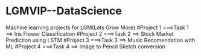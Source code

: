 # LGMVIP--DataScience
Machine learning projects for LGM(Lets Grow More)
#Project 1 ===>Task 1 ==> Iris Flower Classification
#Project 2 ===>Task 2 ==> Stock Market Prediction using LSTM
#Project 3 ===>Task 3 ==> Music Recomendation with ML
#Project 4 ===>Task 4 ==> Image to Pencil Sketch conversion 
